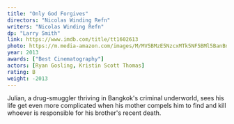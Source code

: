 ```yaml
---
title: "Only God Forgives"
directors: "Nicolas Winding Refn"
writers: "Nicolas Winding Refn"
dp: "Larry Smith"
link: https://www.imdb.com/title/tt1602613
photo: https://m.media-amazon.com/images/M/MV5BMzE5NzcxMTk5NF5BMl5BanBnXkFtZTcwNjE2MDg2OQ@@._V1_UX182_CR0,0,182,268_AL_.jpg
year: 2013
awards: ["Best Cinematography"]
actors: [Ryan Gosling, Kristin Scott Thomas]
rating: B
weight: -2013
---
```

Julian, a drug-smuggler thriving in Bangkok's criminal underworld, sees his life get even more complicated when his mother compels him to find and kill whoever is responsible for his brother's recent death. 